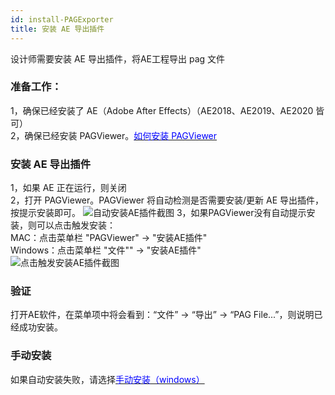 ```yaml
---
id: install-PAGExporter
title: 安装 AE 导出插件
---
```


设计师需要安装 AE 导出插件，将AE工程导出 pag 文件

### 准备工作：
1，确保已经安装了 AE（Adobe After Effects）（AE2018、AE2019、AE2020 皆可）<br/>
2，确保已经安装 PAGViewer。[<font color=blue>如何安装 PAGViewer</font>](/docs/install.html)<br/>

### 安装 AE 导出插件
1，如果 AE 正在运行，则关闭<br/>
2，打开 PAGViewer。PAGViewer 将自动检测是否需要安装/更新 AE 导出插件，按提示安装即可。
![自动安装AE插件截图](/img/docs/install-PAGExporter1.jpg)
3，如果PAGViewer没有自动提示安装，则可以点击触发安装： <br/>
   MAC：点击菜单栏 "PAGViewer" -> "安装AE插件" <br/>
   Windows：点击菜单栏 "文件"" -> "安装AE插件" <br/>
![点击触发安装AE插件截图](/img/docs/install-PAGExporter2.jpg)

### 验证
  打开AE软件，在菜单项中将会看到：“文件” -> “导出” -> “PAG File...”，则说明已经成功安装。

### 手动安装
  如果自动安装失败，请选择[<font color=blue>手动安装（windows）</font>](/docs/manual-install-PAGExporter.html)<br/>